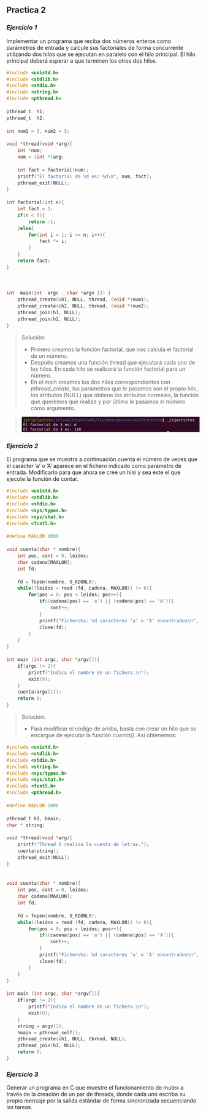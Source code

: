 ## Practica 2
### *Ejercicio 1*

Implementar un programa que reciba dos números enteros como parámetros de
entrada y calcule sus factoriales de forma concurrente utilizando dos hilos que
se ejecutan en paralelo con el hilo principal. El hilo principal deberá esperar a que
terminen los otros dos hilos.

```c
#include <unistd.h>
#include <stdlib.h>
#include <stdio.h>
#include <string.h>
#include <pthread.h>

pthread_t  h1;
pthread_t  h2;

int num1 = 3, num2 = 5;

void *thread(void *arg){
    int *num;
    num = (int *)arg;

    int fact = factorial(num);
    printf("El factorial de %d es: %d\n", num, fact);
    pthread_exit(NULL);
}

int factorial(int n){
    int fact = 1;
    if(n < 0){
        return -1;
    }else{
        for(int i = 1; i <= n; i++){
            fact *= i;
        }
    }
    return fact;
}



int  main(int  argc , char *argv []) {
    pthread_create(&h1, NULL, thread, (void *)num1);
    pthread_create(&h2, NULL, thread, (void *)num2);
    pthread_join(h1, NULL);
    pthread_join(h2, NULL);
}
```

> Solución:
>- Primero creamos la función factorial, que nos calcula el factorial de un número.
>- Después creamos una función thread que ejecutará cada uno de los hilos. En cada hilo se realizará la función factorial para un número.
>- En el main creamos los dos hilos correspondientes con *pthread_create*, los parámetros que le pasamos son el propio hilo, los atributos (NULL) que obtiene los atributos normales, la función que queremos que realize y por último le pasamos el número como argumento.


> ![Image of capture](https://raw.githubusercontent.com/JGilR/Sistemas_Operativos/main/Practica2/Exit_ejercicio1.png)


### *Ejercicio 2*

El programa que se muestra a continuación cuenta el número de veces que el
carácter ’a’ o ’A’ aparece en el fichero indicado como parámetro de entrada.
Modificarlo para que ahora se cree un hilo y sea éste el que ejecute la función de
contar.

```c
#include <unistd.h>
#include <stdlib.h>
#include <stdio.h>
#include <sys/types.h>
#include <sys/stat.h>
#include <fcntl.h>

#define MAXLON 1000

void cuenta(char * nombre){
    int pos, cont = 0, leidos;
    char cadena[MAXLON];
    int fd;

    fd = fopen(nombre, O_RDONLY);
    while((leidos = read (fd, cadena, MAXLON)) != 0){
        for(pos = 0; pos < leidos; pos++){
            if((cadena[pos] == 'a') || (cadena[pos] == 'A')){
                cont++;
            }
            printf("Fichero%s: %d caracteres 'a' o 'A' encontrados\n", nombre, cont);
            close(fd);
        }
    }
}

int main (int argc, char *argv[]){
    if(argc != 2){
        printf("Indica el nombre de un fichero.\n");
        exit(0);
    }
    cuenta(argv[1]);
    return 0;
}
```

> Solución:
>- Para modificar el código de arriba, basta con crear un hilo que se encargue de ejecutar la función *cuenta()*. Así obtenemos:

```c
#include <unistd.h>
#include <stdlib.h>
#include <stdio.h>
#include <string.h>
#include <sys/types.h>
#include <sys/stat.h>
#include <fcntl.h>
#include <pthread.h>

#define MAXLON 1000

pthread_t h1, hmain;
char * string;

void *thread(void *arg){
    printf("Thread 1 realiza la cuenta de letras.");
    cuenta(string);
    pthread_exit(NULL);
}


void cuenta(char * nombre){
    int pos, cont = 0, leidos;
    char cadena[MAXLON];
    int fd;

    fd = fopen(nombre, O_RDONLY);
    while((leidos = read (fd, cadena, MAXLON)) != 0){
        for(pos = 0; pos < leidos; pos++){
            if((cadena[pos] == 'a') || (cadena[pos] == 'A')){
                cont++;
            }
            printf("Fichero%s: %d caracteres 'a' o 'A' encontrados\n", nombre, cont);
            close(fd);
        }
    }
}

int main (int argc, char *argv[]){
    if(argc != 2){
        printf("Indica el nombre de un fichero.\n");
        exit(0);
    }
    string = argv[1];
    hmain = pthread_self();
    pthread_create(&h1, NULL, thread, NULL);
    pthread_join(h1, NULL);
    return 0;
}
```


### *Ejercicio 3*

Generar un programa en C que muestre el funcionamiento de mutex a través de
la creación de un par de threads, donde cada uno escriba su propio mensaje por
la salida estándar de forma sincronizada secuenciando las tareas. 
